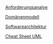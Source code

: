 
[Anforderungsanalye](Anforderungsanalye.md)

[Domänenmodell](Domänenmodellierung.md)

[Softwarearchitektur](Softwarearchitektur.md)

[Cheat Sheet UML](media/Cheat%20Sheet%20UML.pdf)





